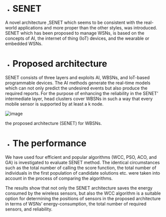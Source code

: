 + # SENET
 A novel architecture ,SENET which seems to be consistent with the real-world applications and more proper than the other styles, was introduced. SENET which has been proposed to manage WSNs, is based on the concepts of AI, the internet of thing (IoT) devices, and the wearable or embedded WSNs. 
 

+  # Proposed architecture 

 SENET consists of three layers and exploits AI, WBSNs, and IoT-based programmable devices. The AI methods generate the real-time models which can not only predict the undesired events but also produce the required reports. For the purpose of enhancing the reliability in the SENET’ intermediate layer, head clusters cover WBSNs in such a way that every mobile sensor is supported by at least a k node. 
 
 ![image](https://user-images.githubusercontent.com/45210797/74373180-33d0cb00-4df1-11ea-8251-53e06e939977.png)
      
  the proposed architecture (SENET) for WBSNs. 
 
+ # The performance
 We have used four efficient and popular algorithms (WCC, PSO, ACO, and GA) is investigated to evaluate  SENET  method.
 The identical circumstances such as the total number of calling the score function,  the total number of individuals in the first population of candidate solutions etc. were taken into account in the process of comparing the algorithms. 
 
The results show that not only the SENET architecture saves the energy consumed by the wireless sensors,
but also the WCC algorithm is a suitable option for determining the positions of sensors in the proposed architecture in terms of WSNs’ energy-consumption, the total number of required sensors, and reliability.




